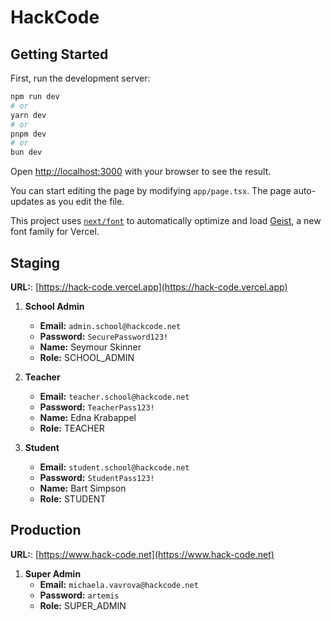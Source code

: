 # HackCode

## Getting Started

First, run the development server:

```bash
npm run dev
# or
yarn dev
# or
pnpm dev
# or
bun dev
```

Open [http://localhost:3000](http://localhost:3000) with your browser to see the result.

You can start editing the page by modifying `app/page.tsx`. The page auto-updates as you edit the file.

This project uses [`next/font`](https://nextjs.org/docs/app/building-your-application/optimizing/fonts) to automatically optimize and load [Geist](https://vercel.com/font), a new font family for Vercel.

## Staging

**URL:**: [https://hack-code.vercel.app](https://hack-code.vercel.app)

1. **School Admin**  
   - **Email:** `admin.school@hackcode.net` 
   - **Password:** `SecurePassword123!`
   - **Name:** Seymour Skinner
   - **Role:** SCHOOL_ADMIN

2. **Teacher**  
   - **Email:** `teacher.school@hackcode.net`
   - **Password:** `TeacherPass123!`
   - **Name:** Edna Krabappel
   - **Role:** TEACHER  

3. **Student**  
   - **Email:** `student.school@hackcode.net`
   - **Password:** `StudentPass123!`
   - **Name:** Bart Simpson
   - **Role:** STUDENT


## Production

**URL:**: [https://www.hack-code.net](https://www.hack-code.net)

1. **Super Admin**  
   - **Email:** `michaela.vavrova@hackcode.net` 
   - **Password:** `artemis`
   - **Role:** SUPER_ADMIN

